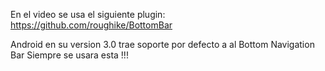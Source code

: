 
En el video se usa el siguiente plugin:
https://github.com/roughike/BottomBar

Android en su version 3.0 trae soporte por defecto a al Bottom Navigation Bar
Siempre se usara esta !!!